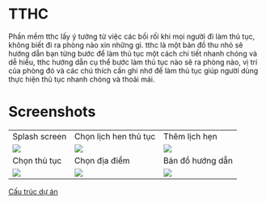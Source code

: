 # TTHC

Phần mềm tthc lấy ý tưởng từ việc các bối rối khi mọi người đi làm thủ tục, không biết đi ra phòng nào xin những gì. tthc là một bản đồ thu nhỏ sẽ hướng dẫn bạn từng bước để làm thủ tục một cách chi tiết nhanh chóng và dễ hiểu, tthc hướng dẫn cụ thể bước làm thủ tục nào sẽ ra phòng nào, vị trí của phòng đó và các chú thích cần ghi nhớ để làm thủ tục giúp người dùng thực hiện thủ tục nhanh chóng và thoải mái.

# Screenshots


<table>
  <tr>
    <td>Splash screen</td>
     <td>Chọn lịch hen thủ tục</td>
     <td>Thêm lịch hẹn</td>
    
  </tr>
  <tr>
    <td><img src="https://user-images.githubusercontent.com/62325868/145140079-aa6c43aa-3252-427a-98cb-6bcd23f1c691.png"></td>
    <td><img src="https://user-images.githubusercontent.com/62325868/145140127-ac71bd59-646a-4956-ab04-0cd65d619ba6.png"></td>
    <td><img src="https://user-images.githubusercontent.com/62325868/145140171-5fd61316-527f-4173-8783-525f05ba5e79.png"></td>
   </tr>
    <tr>
     <td>Chọn thủ tục</td>
     <td>Chọn địa điểm</td>
     <td>Bản đồ hướng dẫn</td>
  </tr>
  <tr>
    <td><img src="https://user-images.githubusercontent.com/62325868/145140422-668f030a-50c3-4bcf-956d-9d08976a88eb.png"></td>
    <td><img src="https://user-images.githubusercontent.com/62325868/145140462-8f2aeb48-a7d5-49e0-8ce9-bda7cc74c84b.png"></td>
    <td><img src="https://user-images.githubusercontent.com/62325868/145140678-cfe16799-180b-48eb-a1f9-177520ea0771.gif"></td>
  </tr>


 </table>




[Cấu trúc dự án](./architecture.md)
